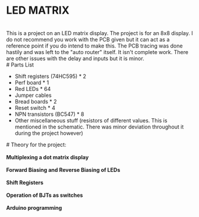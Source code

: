 # LED MATRIX <br>
<br>
    This is a project on an LED matrix display. The project is for an 8x8 display. I do not recommend you work with the PCB given but it can act as a reference point if you do intend to make this. The PCB tracing was done hastily and was left to the "auto router" itself. It isn't complete work. There are other issues with the delay and inputs but it is minor. <br>
# Parts List
<br>
    <ul>
        <li> Shift registers (74HC595) * 2 </li>
        <li> Perf board * 1 </li>
        <li> Red LEDs * 64 </li>
        <li> Jumper cables </li>
        <li> Bread boards * 2 </li>
        <li> Reset switch * 4 </li>
        <li> NPN transistors (BC547) * 8 </li>
        <li> Other miscellaneous stuff (resistors of different values. This is mentioned in the schematic. There was minor deviation throughout it during the project however) </li>
    </ul>
# Theory for the project:
<br>
<br>
<b>Multiplexing a dot matrix display</b>
<br>
<br>
<b>Forward Biasing and Reverse Biasing of LEDs</b>
<br>
<br>
<b>Shift Registers</b>
<br>
<br>
<b>Operation of BJTs as switches</b>
<br>
<br>
<b>Arduino programming</b>
<br>
